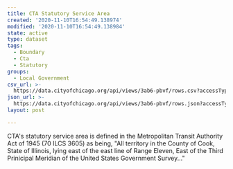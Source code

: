 ```yaml
---
title: CTA Statutory Service Area
created: '2020-11-10T16:54:49.138974'
modified: '2020-11-10T16:54:49.138984'
state: active
type: dataset
tags:
  - Boundary
  - Cta
  - Statutory
groups:
  - Local Government
csv_url: >-
  https://data.cityofchicago.org/api/views/3ab6-pbvf/rows.csv?accessType=DOWNLOAD
json_url: >-
  https://data.cityofchicago.org/api/views/3ab6-pbvf/rows.json?accessType=DOWNLOAD
layout: post

---
```

CTA's statutory service area is defined in the
Metropolitan Transit Authority Act of 1945 (70 ILCS 3605)
as being, "All territory in the County of Cook, State of Illinois,
lying east of the east line of Range Eleven, East of the Third
Prinicipal Meridian of the United States Government Survey..."
